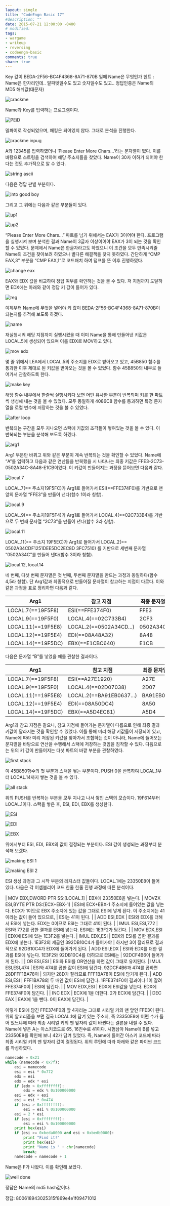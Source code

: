 ```yaml
---
layout: single
title: "CodeEngn Basic 17"
#description: ""
date: 2015-07-21 12:00:00 -0400
# modified: 
tags: 
- wargame
- writeup
- reversing
- codeengn-basic
comments: true
share: true
---
```


Key 값이 BEDA-2F56-BC4F4368-8A71-870B 일때 Name은 무엇인가 
힌트 : Name은 한자리인데.. 알파벳일수도 있고 숫자일수도 있고.. 
정답인증은 Name의 MD5 해쉬값(대문자)

![crackme]({{site.url}}{{site.baseurl}}/assets/images/2015-07-21-CodeEngn-Basic-17/0.png)

Name과 Key를 입력하는 프로그램이다.

![PEiD]({{site.url}}{{site.baseurl}}/assets/images/2015-07-21-CodeEngn-Basic-17/1.png)

델파이로 작성되었으며, 패킹은 되어있지 않다. 그대로 분석을 진행한다.

![crackme inpug]({{site.url}}{{site.baseurl}}/assets/images/2015-07-21-CodeEngn-Basic-17/2.png)

A와 12345를 입력하였더니 ‘Please Enter More Chars…’라는 문자열이 떴다. 이를 바탕으로 스트링을 검색하여 해당 주소지들을 찾았다. Name이 30자 이하가 되어야 한다는 것도 추가적으로 알 수 있다.

![string ascii]({{site.url}}{{site.baseurl}}/assets/images/2015-07-21-CodeEngn-Basic-17/3.png)

다음은 정답 판별 부분이다.

![into good boy]({{site.url}}{{site.baseurl}}/assets/images/2015-07-21-CodeEngn-Basic-17/4.png)

그리고 그 위에는 다음과 같은 부분들이 있다.

![up1]({{site.url}}{{site.baseurl}}/assets/images/2015-07-21-CodeEngn-Basic-17/5.png)

![up2]({{site.url}}{{site.baseurl}}/assets/images/2015-07-21-CodeEngn-Basic-17/6.png)

“Please Enter More Chars…” 파트를 넘기 위해서는 EAX가 3이어야 한다. 프로그램을 실행시켜 보며 분석한 결과 Name이 3글자 이상이어야 EAX가 3이 되는 것을 확인할 수 있었다. 문제에서 Name은 한글자라고도 하였으니 이 조건을 모두 만족시켜줄 Name의 조건을 찾아보려 하였으나 별다른 해결책을 찾지 못하였다. 간단하게 “CMP EAX,3” 부분을 “CMP EAX,1”로 코드패치 하여 덤프를 뜬 이후 진행하였다. 

![change eax]({{site.url}}{{site.baseurl}}/assets/images/2015-07-21-CodeEngn-Basic-17/7.png)

EAX와 EDX 값을 비교하여 정답 여부를 확인하는 것을 볼 수 있다. 저 지점까지 도달하면 EDX에는 아래와 같이 정답 키 값이 들어가 있다.

![reg]({{site.url}}{{site.baseurl}}/assets/images/2015-07-21-CodeEngn-Basic-17/8.png)

이제부터 Name에 무엇을 넣어야 키 값이 BEDA-2F56-BC4F4368-8A71-870B이 되는지를 추적해 보도록 하겠다.

![name]({{site.url}}{{site.baseurl}}/assets/images/2015-07-21-CodeEngn-Basic-17/9.png)

재실행시켜 해당 지점까지 실행시켰을 때 이미 Name을 통해 만들어낸 키값은 LOCAL.5에 생성되어 있으며 이를 EDX로 MOV하고 있다.

![mov edx]({{site.url}}{{site.baseurl}}/assets/images/2015-07-21-CodeEngn-Basic-17/10.png)

몇 줄 위에서 LEA에서 LOCAL.5의 주소지를 EDX로 받아오고 있고, 45B850 함수를 통과한 이후 제대로 된 키값을 받아오는 것을 볼 수 있었다. 함수 45B850의 내부로 들어가서 관찰하도록 한다.

![make key]({{site.url}}{{site.baseurl}}/assets/images/2015-07-21-CodeEngn-Basic-17/11.png)

해당 함수 내부에서 한줄씩 실행시키다 보면 어떤 유사한 부분이 반복되며 키를 한 파트씩 생성해 내는 것을 볼 수 있었다. 모두 동일하게 4086C8 함수를 통과하면 특정 문자열을 로컬 변수에 저장하는 것을 볼 수 있었다.

![after loop]({{site.url}}{{site.baseurl}}/assets/images/2015-07-21-CodeEngn-Basic-17/12.png)

반복되는 구간을 모두 지나오면 스택에 키값의 조각들이 쌓여있는 것을 볼 수 있다. 이 반복되는 부분을 분석해 보도록 하겠다.

![arg1]({{site.url}}{{site.baseurl}}/assets/images/2015-07-21-CodeEngn-Basic-17/13.png)

Arg1 부분만 바뀌고 위와 같은 부분이 계속 반복되는 것을 확인할 수 있었다. Name에 “A”를 입력하고 다음과 같은 연산들을 반복했을 시 나타나는 최종 키값은 FFE3-2C73-0502A34C-8A48-E1CB이었다. 이 키값이 만들어지는 과정을 뜯어보면 다음과 같다.

![local.7]({{site.url}}{{site.baseurl}}/assets/images/2015-07-21-CodeEngn-Basic-17/14.png)

LOCAL.7(== 주소지19F5FC)가 Arg1로 들어가서 ESI(==FFE374F0)를 기반으로 맨 앞의 문자열 “FFE3”을 만들어 낸다(함수 1이라 칭함).

![local.9]({{site.url}}{{site.baseurl}}/assets/images/2015-07-21-CodeEngn-Basic-17/15.png)

LOCAL.9(== 주소지19F5F4)가 Arg1로 들어가서 LOCAL.4(==02C733B4)를 기반으로 두 번째 문자열 “2C73”을 만들어 낸다(함수 2라 칭함).

![local.11]({{site.url}}{{site.baseurl}}/assets/images/2015-07-21-CodeEngn-Basic-17/16.png)

LOCAL.11(== 주소지 19F5EC)가 Arg1로 들어가서 LOCAL.2(== 0502A34CDF1251DEE5DC2EC8D 3FC7510) 를 기반으로 세번째 문자열 “0502A34C”를 만들어 낸다(함수 3이라 칭함).

![local.12, local.14]({{site.url}}{{site.baseurl}}/assets/images/2015-07-21-CodeEngn-Basic-17/17.png)

네 번째, 다섯 번째 문자열은 첫 번째, 두번째 문자열을 만드는 과정과 동일하다(함수 4,5라 칭함). 단 Arg1값과 최종적으로 만들어질 문자열이 참고하는 지점이 다르다. 이와 같은 과정을 표로 정리하면 다음과 같다.

| Arg1 | 참고 지점 | 최종 문자열 |
| -- | -- | -- |
| LOCAL.7(==19F5F8) | ESI(==FFE374F0) | FFE3 |
| LOCAL.9(==19F5F0) | LOCAL.4(==02C733B4) | 2CF3 |
| LOCAL.11(==19F5E8) | LOCAL.2(==0502A34CD…) | 0502A34C |
| LOCAL.12(==19F5E4) | EDI(==08A48A32) | 8A48 |
| LOCAL.14(==19F5DC) | EBX(==E1CBC640) | E1CB |


다음은 문자열 “B”를 넣었을 때를 관찰한 결과이다.


| Arg1 | 참고 지점 | 최종 문자열 |
| -- | -- | -- |
| LOCAL.7(==19F5F8) | ESI(==A27E1920) | A27E |
| LOCAL.9(==19F5F0) | LOCAL.4(==02D07038) | 2D07 |
| LOCAL.11(==19F5E8) | LOCAL.2(==BA91EB0637…) | BA91EB06 |
| LOCAL.12(==19F5E4) | EDI(==08A50DC4) | 8A50 |
| LOCAL.14(==19F5DC) | EBX(==A5D4EC81) | A5D4 |


Arg1과 참고 지점은 같으나, 참고 지점에 들어가는 문자열이 다름으로 인해 최종 결과 키값이 달라지는 것을 확인할 수 있었다. 이를 통해 미리 해당 키값들이 저장되어 있고, Name에 따라 미리 저장된 키값을 찾아가서 조합하는 것이 아니라, Name에 들어오는 문자열을 바탕으로 연산을 수행해서 스택에 저장하는 것임을 짐작할 수 있다. 다음으로는 위의 키 값이 만들어지는 다섯 파트의 바깥 부분을 관찰하였다.

![first stack]({{site.url}}{{site.baseurl}}/assets/images/2015-07-21-CodeEngn-Basic-17/18.png)

이 45B850함수의 첫 부분과 스택을 쌓는 부분이다. PUSH 0을 반복하여 LOCAL.1부터 LOCAL.14까지 쌓는 것을 볼 수 있다.

![all stack]({{site.url}}{{site.baseurl}}/assets/images/2015-07-21-CodeEngn-Basic-17/19.png)

위의 PUSH를 반복하는 부분을 모두 지나고 나서 쌓인 스택의 모습이다. 19F614부터 LOCAL.1이다. 스택을 쌓은 후, ESI, EDI, EBX를 생성한다.

![ESI]({{site.url}}{{site.baseurl}}/assets/images/2015-07-21-CodeEngn-Basic-17/20.png)

![EDI]({{site.url}}{{site.baseurl}}/assets/images/2015-07-21-CodeEngn-Basic-17/21.png)

![EBX]({{site.url}}{{site.baseurl}}/assets/images/2015-07-21-CodeEngn-Basic-17/22.png)

위에서부터 ESI, EDI, EBX의 값이 결정되는 부분이다. ESI 값이 생성되는 과정부터 분석해 보겠다.

![making ESI 1]({{site.url}}{{site.baseurl}}/assets/images/2015-07-21-CodeEngn-Basic-17/23.png)

![making ESI 2]({{site.url}}{{site.baseurl}}/assets/images/2015-07-21-CodeEngn-Basic-17/24.png)

ESI 생성 과정과 그 시작 부분의 레지스터 값들이다. LOCAL.1에는 23350E8이 들어 있다. 다음은 각 어셈블리어 코드 한줄 한줄 진행 과정에 따른 분석이다.

| MOV EBX,DWORD PTR SS:[LOCAL.1] | EBX에 23350E8을 넣는다. |
MOVZX ESI,BYTE PTR DS:[ECX+EBX-1] | ESI에 ECX+EBX-1 주소지에 들어있는 값을 넣는다. ECX가 1이므로 EBX 주소지에 있는 값을 그대로 ESI에 넣게 된다. 이 주소지에는 41이라는 값이 들어 있으므로, | ESI는 41이 된다. |
| ADD ESI,EDX | ESI와 EDX를 더해서 ESI에 넣는다. EDX는 0이므로 ESI는 그대로 41이 된다. |
| IMUL ESI,ESI,772 | ESI와 772를 곱한 결과를 ESI에 넣는다. ESI에는 1E3F2가 담긴다. |
| MOV EDX,ESI | EDX에 ESI에 있는 1E3F2를 넣는다. |
IMUL EDX,ESI | EDX와 ESI를 곱한 결과를 EDX에 넣는다. 1E3F2의 제곱인  392DB10C4가 들어가야 | 하지만 3이 잘리므로 결과적으로 92DB10C4가 EDX에 들어가게 된다. |
ADD ESI,EDX | ESI와 EDX를 더한 결과를 ESI에 넣는다. 1E3F2와 92DB10C4를 더하므로 ESI에는 | 92DCF4B6이 들어가게 된다. |
| OR ESI,ESI | ESI와 ESI를 OR연산을 하면 값이 그대로 유지된다. |
IMUL ESI,ESI,474 | ESI와 474를 곱한 값이 ESI에 담긴다. 92DCF4B6과 474를 곱하면 28DFFF1BA78이 | 되지만 28D가 잘리므로 FFF1BA78이 ESI에 담기게 된다. |
ADD ESI,ESI | FFF1BA78의 두 배인 값이 ESI에 담긴다. 1FFE374F0이 결과이나 1이 잘려 FFE374F0이 | ESI에 담긴다. |
| MOV EDX,ESI | EDX에 ESI값을 넣는다. EDX에 FFE374F0이 담긴다. |
| INC ECX | ECX에 1을 더한다. 2가 ECX에 담긴다. |
| DEC EAX | EAX에 1을 뺀다. 0이 EAX에 담긴다. |


이렇게 ESI에 담긴 FFE374F0의 앞 4자리는 그대로 시리얼 키의 맨 앞인 FFE3이 된다. 위의 알고리즘을 보면 결국 LOCAL.1에 담겨 있는 주소지, 즉 23350E8에 어떤 수가 들어 있느냐에 따라 최종 시리얼 키의 맨 앞자리 값이 바뀐다는 결론을 내릴 수 있다. Name에 넣은 A는 아스키코드로 65, 16진수로 41이다. 시험삼아 Name에 B를 넣고 23350E8를 확인해 보니 42가 담겨 있었다. 즉, Name에 들어간 아스키 코드에 따라 최종 시리얼 키의 맨 앞자리 값이 결정된다. 위의 루틴에 따라 아래와 같은 파이썬 코드를 작성하였다.

```python
namecode = 0x21
while (namecode < 0x7f):
	esi = namecode
	esi = esi * 0x772
	edx = esi
	edx = edx * esi
	if (edx > 0xffffffff):
		edx = edx % 0x100000000
	esi = edx + esi
	esi = esi * 0x474
	if (esi > 0xffffffff):
		esi = esi % 0x100000000
	esi = 2 * esi
	if (esi > 0xffffffff):
		esi = esi % 0x100000000
	print hex(esi)
	if (esi >= 0xbeda0000 and esi < 0xbedb0000):
		print "Find it!"
		print hex(esi)
		print "Name is " + chr(namecode)
		break;
	namecode = namecode + 1
```

Name은 F가 나왔다. 이를 확인해 보았다.

![well done]({{site.url}}{{site.baseurl}}/assets/images/2015-07-21-CodeEngn-Basic-17/25.png)

정답은 Name의 md5 hash값이다.

정답: 800618943025315f869e4e1f09471012